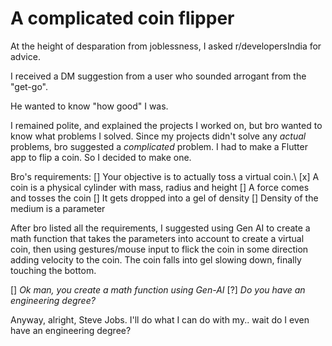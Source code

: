 # A complicated coin flipper

At the height of desparation from joblessness, I asked r/developersIndia for advice.

I received a DM suggestion from a user who sounded arrogant from the "get-go".

He wanted to know "how good" I was.

I remained polite, and explained the projects I worked on, but bro wanted to know what problems I solved. Since my projects didn't solve any _actual_ problems, bro suggested a _complicated_ problem. I had to make a Flutter app to flip a coin. So I decided to make one.

Bro's requirements:
[] Your objective is to actually toss a virtual coin.\\
[x] A coin is a physical cylinder with mass, radius and height
[] A force comes and tosses the coin
[] It gets dropped into a gel of density
[] Density of the medium is a parameter

After bro listed all the requirements, I suggested using Gen AI to create a math function that takes the parameters into account to create a virtual coin, then using gestures/mouse input to flick the coin in some direction adding velocity to the coin. The coin falls into gel slowing down, finally touching the bottom.

[] _Ok man, you create a math function using Gen-AI_
[?] _Do you have an engineering degree?_

Anyway, alright, Steve Jobs. I'll do what I can do with my.. wait do I even have an engineering degree?
